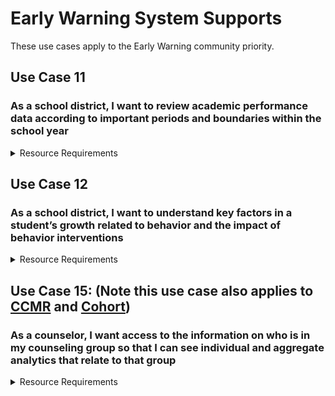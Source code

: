 # Early Warning System Supports

These use cases apply to the Early Warning community priority.

## Use Case 11

### As a school district, I want to review academic performance data according to important periods and boundaries within the school year

<details>
<summary>Resource Requirements</summary>

| API Resources                                     | Notes |
| ------------------------------------------------- | ----- |
| /gradingPeriods                                   |       |
| /grades                                           |       |
| /calendars                                        |       |
| /calendarDates                                    |       |
| /courses                                          |       |
| /courseOfferings                                  |       |
| /localEducationAgencies                           |       |
| /gradingPeriods                                   |       |
| /schools                                          |       |
| /sections                                         |       |
| /sessions                                         |       |
| /staffs                                           |       |
| /staffEducationOrganizationAssignmentAssociations |       |
| /staffEducationOrganizationEmploymentAssociations |       |
| /staffSchoolAssociations                          |       |
| /staffSectionAssociations                         |       |
| /students                                         |       |
| /studentEducationOrganizationAssociations         |       |
| /studentSchoolAssociations                        |       |
| /studentSectionAssociations                       |       |
| /bellSchedules                                    |       |
| /locations                                        |       |
| /classPeriods                                     |       |

</details>

## Use Case 12

### As a school district, I want to understand key factors in a student’s growth related to behavior and the impact of behavior interventions

<details>
<summary>Resource Requirements</summary>

| API Resources                                     | Notes |
| ------------------------------------------------- | ----- |
| /disciplineActions                                |       |
| /disciplineIncidents                              |       |
| /studentDisciplineIncidentAssociations            |       |
| /grades                                           |       |
| /studentDisciplineIncidentBehaviorAssociations    |       |
| /calendars                                        |       |
| /calendarDates                                    |       |
| /courses                                          |       |
| /courseOfferings                                  |       |
| /localEducationAgencies                           |       |
| /gradingPeriods                                   |       |
| /schools                                          |       |
| /sections                                         |       |
| /sessions                                         |       |
| /staffs                                           |       |
| /staffEducationOrganizationAssignmentAssociations |       |
| /staffEducationOrganizationEmploymentAssociations |       |
| /staffSchoolAssociations                          |       |
| /staffSectionAssociations                         |       |
| /students                                         |       |
| /studentEducationOrganizationAssociations         |       |
| /studentSchoolAssociations                        |       |
| /studentSectionAssociations                       |       |
| /bellSchedules                                    |       |
| /locations                                        |       |
| /classPeriods                                     |       |

</details>

## Use Case 15: (Note this use case also applies to [CCMR](./college-career-and-military-readiness-ccmr.md) and [Cohort](./cohort.md))

### As a counselor, I want access to the information on who is in my counseling group so that I can see individual and aggregate analytics that relate to that group

<details>
<summary>Resource Requirements</summary>

| API Resources                                     | Notes |
| ------------------------------------------------- | ----- |
| /cohorts                                          |       |
| /staffCohortAssociations                          |       |
| /studentCohortAssociations                        |       |
| /calendars                                        |       |
| /calendarDates                                    |       |
| /courses                                          |       |
| /courseOfferings                                  |       |
| /localEducationAgencies                           |       |
| /gradingPeriods                                   |       |
| /schools                                          |       |
| /sections                                         |       |
| /sessions                                         |       |
| /staffs                                           |       |
| /staffEducationOrganizationAssignmentAssociations |       |
| /staffEducationOrganizationEmploymentAssociations |       |
| /staffSchoolAssociations                          |       |
| /staffSectionAssociations                         |       |
| /students                                         |       |
| /studentEducationOrganizationAssociations         |       |
| /studentSchoolAssociations                        |       |
| /studentSectionAssociations                       |       |
| /bellSchedules                                    |       |
| /locations                                        |       |
| /classPeriods                                     |       |

</details>

